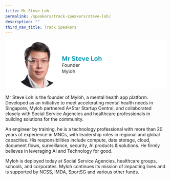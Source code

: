 ```yaml
---
title: Mr Steve Loh
permalink: /speakers/track-speakers/steve-loh/
description: ""
third_nav_title: Track Speakers
---
```

<div style="display: flex; flex-wrap: wrap;">
  <div style="flex-basis: 100%; max-width: 100%;">
    <img alt="track speakers 1" src="/images/SpeakersPhoto/steveloh.png">
  </div>
		</div>
		
Mr Steve Loh is the founder of Myloh, a mental health app platform. Developed as an initiative to meet accelerating mental health needs in Singapore, Myloh partnered A*Star Startup Central, and collaborated closely with Social Service Agencies and healthcare professionals in building solutions for the community.
	
An engineer by training, he is a technology professional with more than 20 years of experience in MNCs, with leadership roles in regional and global capacities. His responsibilities include compute, data storage, cloud, document flows, surveillance, security, AI products &amp; solutions. He firmly believes in leveraging AI and Technology for good.
	
Myloh is deployed today at Social Service Agencies, healthcare groups, schools, and corporates. Myloh continues its mission of impacting lives and is supported by NCSS, IMDA, SportSG and various other funds.